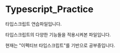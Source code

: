 # Typescript_Practice
타입스크립트 연습파일입니다.

타입스크립트의 다양한 기능들을 적용시켜본 파일입니다.

현재는 "이펙티브 타입스크립트"를 기반으로 공부중입니다.
